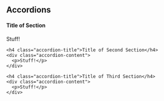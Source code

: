 ## Accordions

  <aside class="js-accordion accordion">
    <h4 class="accordion-title is-active">Title of Section</h4>
    <div class="accordion-content is-active">
      <p>Stuff!</p>
    </div>

    <h4 class="accordion-title">Title of Second Section</h4>
    <div class="accordion-content">
      <p>Stuff!</p>
    </div>

    <h4 class="accordion-title">Title of Third Section</h4>
    <div class="accordion-content">
      <p>Stuff!</p>
    </div>
  </aside>